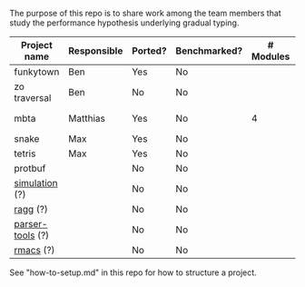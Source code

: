 
The purpose of this repo is to share work among the team members that study
the performance hypothesis underlying gradual typing. 

| Project name          | Responsible | Ported? | Benchmarked? | # Modules | Module structure |
| --------------------- | ----------- | ------- | ------------ | --------- | ---------------- |
| funkytown             | Ben         | Yes     | No           |           |                  |
| zo traversal          | Ben         | No      | No           |           |                  |
| mbta                  | Matthias    | Yes     | No           | 4         | one chain        |
| snake                 | Max         | Yes     | No           |           |                  |
| tetris                | Max         | Yes     | No           |           |                  |
| protbuf               |             | No      | No           |           |                  |
| [simulation][1] (?)   |             | No      | No           |           |                  |
| [ragg][2] (?)         |             | No      | No           |           |                  |
| [parser-tools][3] (?) |             | No      | No           |           |                  |
| [rmacs][4] (?)        |             | No      | No           |           |                  |

See "how-to-setup.md" in this repo for how to structure a project.

[1]: http://planet.racket-lang.org/display.ss?package=simulation.plt&owner=williams
[2]: https://github.com/jbclements/ragg/tree/master
[3]: https://github.com/racket/parser-tools
[4]: https://github.com/tonyg/rmacs
